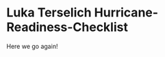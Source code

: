 Luka Terselich Hurricane-Readiness-Checklist
===========================================

Here we go again!
